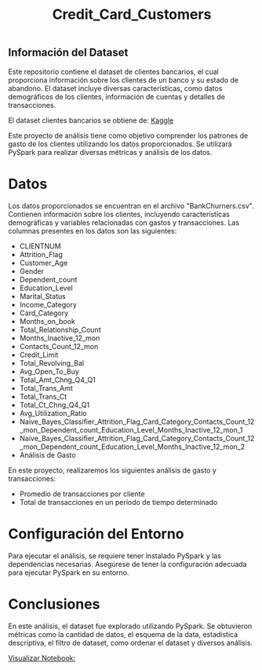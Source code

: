 <p align="center">
  <h1 style="text-align: center;">Credit_Card_Customers</h1>
</p>

<p align="center">
  <img src="https://github.com/Luzve/Credit_Card_Customers/raw/main/assets/110582561/d8b05812-e0d3-43d7-bc0a-52f7be8ab384.png" alt="">
</p>

## Información del Dataset

Este repositorio contiene el dataset de clientes bancarios, el cual proporciona 
información sobre los clientes de un banco y su estado de abandono. 
El dataset incluye diversas características, como datos demográficos de los clientes, 
información de cuentas y detalles de transacciones.

El dataset clientes bancarios se obtiene de:
[Kaggle](https://www.kaggle.com/sakshigoyal7/credit-card-customers) 

Este proyecto de análisis tiene como objetivo comprender los patrones de gasto de los clientes
utilizando los datos proporcionados. Se utilizará PySpark para realizar diversas métricas y análisis de los datos.

# Datos
Los datos proporcionados se encuentran en el archivo "BankChurners.csv". Contienen información sobre los clientes,
incluyendo características demográficas y variables relacionadas con gastos y transacciones. 
Las columnas presentes en los datos son las siguientes:

- CLIENTNUM
- Attrition_Flag
- Customer_Age
- Gender
- Dependent_count
- Education_Level
- Marital_Status
- Income_Category
- Card_Category
- Months_on_book
- Total_Relationship_Count
- Months_Inactive_12_mon
- Contacts_Count_12_mon
- Credit_Limit
- Total_Revolving_Bal
- Avg_Open_To_Buy
- Total_Amt_Chng_Q4_Q1
- Total_Trans_Amt
- Total_Trans_Ct
- Total_Ct_Chng_Q4_Q1
- Avg_Utilization_Ratio
- Naive_Bayes_Classifier_Attrition_Flag_Card_Category_Contacts_Count_12_mon_Dependent_count_Education_Level_Months_Inactive_12_mon_1
- Naive_Bayes_Classifier_Attrition_Flag_Card_Category_Contacts_Count_12_mon_Dependent_count_Education_Level_Months_Inactive_12_mon_2
- Análisis de Gasto

En este proyecto, realizaremos los siguientes análisis de gasto y transacciones:

- Promedio de transacciones por cliente
- Total de transacciones en un período de tiempo determinado

# Configuración del Entorno

Para ejecutar el análisis, se requiere tener instalado PySpark y las dependencias necesarias. 
Asegúrese de tener la configuración adecuada para ejecutar PySpark en su entorno.


# Conclusiones

En este análisis, el dataset fue explorado utilizando PySpark. Se obtuvieron métricas como la cantidad de datos, el esquema de
la data, estadistica descriptiva, el filtro de dataset, como ordenar el dataset y diversos análisis.

[Visualizar Notebook:](https://github.com/Luzve/Credit_Card_Customers/blob/main/Credit__Card_Customers.ipynb)



